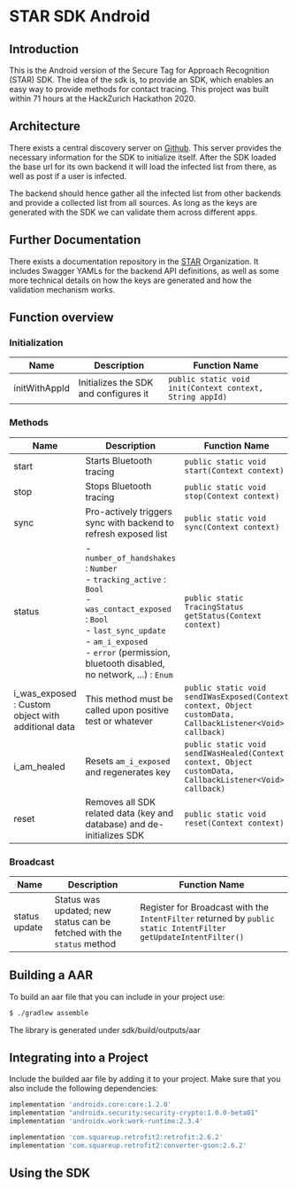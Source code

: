 # STAR SDK Android
## Introduction
This is the Android version of the Secure Tag for Approach Recognition (STAR) SDK. The idea of the sdk is, to provide an SDK, which enables an easy way to provide methods for contact tracing. This project was built within 71 hours at the HackZurich Hackathon 2020.

## Architecture
There exists a central discovery server on [Github](https://raw.githubusercontent.com/SecureTagForApproachRecognition/discovery/master/discovery.json). This server provides the necessary information for the SDK to initialize itself. After the SDK loaded the base url for its own backend it will load the infected list from there, as well as post if a user is infected.

The backend should hence gather all the infected list  from other backends and provide a collected list from all sources. As long as the keys are generated with the SDK we can validate them across different apps.

## Further Documentation

There exists a documentation repository in the [STAR](https://github.com/SecureTagForApproachRecognition) Organization. It includes Swagger YAMLs for the backend API definitions, as well as some more technical details on how the keys are generated and how the validation mechanism works.

## Function overview

### Initialization
Name | Description | Function Name
---- | ----------- | -------------
initWithAppId | Initializes the SDK and configures it |  `public static void init(Context context, String appId)`

### Methods 
Name | Description | Function Name
---- | ----------- | -------------
start | Starts Bluetooth tracing | `public static void start(Context context)`
stop | Stops Bluetooth tracing | `public static void stop(Context context)`
sync | Pro-actively triggers sync with backend to refresh exposed list | `public static void sync(Context context)`
status | - `number_of_handshakes` : `Number` <br /> - `tracking_active` : `Bool` <br /> - `was_contact_exposed` : `Bool` <br /> - `last_sync_update` <br /> - `am_i_exposed` <br /> - `error` (permission, bluetooth disabled, no network, ...) : `Enum` | `public static TracingStatus getStatus(Context context)`
i_was_exposed : Custom object with additional data | This method must be called upon positive test or whatever | `public static void sendIWasExposed(Context context, Object customData, CallbackListener<Void> callback)`
i_am_healed | Resets `am_i_exposed` and regenerates key | `public static void sendIWasHealed(Context context, Object customData, CallbackListener<Void> callback)`
reset | Removes all SDK related data (key and database) and de-initializes SDK | `public static void reset(Context context)`

### Broadcast
Name | Description | Function Name
---- | ----------- | -------------
status update | Status was updated; new status can be fetched with the `status` method | Register for Broadcast with the `IntentFilter` returned by `public static IntentFilter getUpdateIntentFilter()`


## Building a AAR
To build an aar file that you can include in your project use:
```sh
$ ./gradlew assemble
```
The library is generated under sdk/build/outputs/aar

## Integrating into a Project
Include the builded aar file by adding it to your project. Make sure that you also include the following dependencies:
```groovy
implementation 'androidx.core:core:1.2.0'
implementation "androidx.security:security-crypto:1.0.0-beta01"
implementation 'androidx.work:work-runtime:2.3.4'

implementation 'com.squareup.retrofit2:retrofit:2.6.2'
implementation 'com.squareup.retrofit2:converter-gson:2.6.2'
```

## Using the SDK


